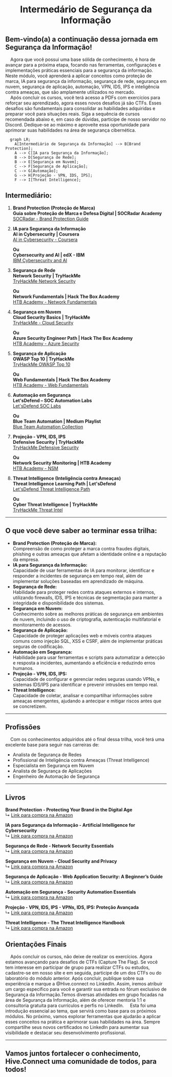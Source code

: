 <h1 align="center">Intermedário de Segurança da Informação
</div>

## Bem-vindo(a) a continuação dessa jornada em Segurança da Informação!
&nbsp;&nbsp;&nbsp;&nbsp;Agora que você possui uma base sólida de conhecimento, é hora de avançar para a próxima etapa, focando nas ferramentas, configurações e implementações práticas essenciais para a segurança da informação. Neste módulo, você aprenderá a aplicar conceitos como proteção de marca, IA para segurança da informação, segurança de rede, segurança em nuvem, segurança de aplicação, automação, VPN, IDS, IPS e inteligência contra ameaças, que são amplamente utilizados no mercado.  
&nbsp;&nbsp;&nbsp;&nbsp;Após concluir os cursos, você terá acesso a PDFs com exercícios para reforçar seu aprendizado, agora esses novos desafios já são CTFs. Esses desafios são fundamentais para consolidar as habilidades adquiridas e preparar você para situações reais. Siga a sequência de cursos recomendada abaixo e, em caso de dúvidas, participe de nosso servidor no Discord. Dedique-se ao máximo e aproveite essa oportunidade para aprimorar suas habilidades na área de segurança cibernética.

```mermaid
  graph LR;
    A[Intermediário de Segurança da Informação] --> B[Brand Protection];
    A --> C[IA para Segurança da Informação];
    B --> D[Segurança de Rede];
    B --> E[Segurança em Nuvem];
    C --> F[Segurança de Aplicação];
    C --> G[Automação];
    G --> H[Projeção - VPN, IDS, IPS];
    F --> I[Threat Intelligence];
```

## Intermediário:

1. **Brand Protection (Proteção de Marca)**  
   **Guia sobre Proteção de Marca e Defesa Digital | SOCRadar Academy**  
   [SOCRadar - Brand Protection Guide](https://academy.socradar.io/courses/brand-protection/)


2. **IA para Segurança da Informação**  
   **AI in Cybersecurity | Coursera**  
   [AI in Cybersecurity - Coursera](https://www.coursera.org/learn/ai-security)

   **Ou**  
   **Cybersecurity and AI | edX - IBM**  
   [IBM Cybersecurity and AI](https://www.edx.org/course/cybersecurity-and-ai)


3. **Segurança de Rede**  
   **Network Security | TryHackMe**  
   [TryHackMe Network Security](https://tryhackme.com/module/network-security)

   **Ou**  
   **Network Fundamentals | Hack The Box Academy**  
   [HTB Academy - Network Fundamentals](https://academy.hackthebox.com/module/preview/17)


4. **Segurança em Nuvem**  
   **Cloud Security Basics | TryHackMe**  
   [TryHackMe - Cloud Security](https://tryhackme.com/module/cloud-security)

   **Ou**  
   **Azure Security Engineer Path | Hack The Box Academy**  
   [HTB Academy - Azure Security](https://academy.hackthebox.com/path/preview/14)


5. **Segurança de Aplicação**  
   **OWASP Top 10 | TryHackMe**  
   [TryHackMe OWASP Top 10](https://tryhackme.com/module/owasp-top-10)

   **Ou**  
   **Web Fundamentals | Hack The Box Academy**  
   [HTB Academy - Web Fundamentals](https://academy.hackthebox.com/module/preview/23)


6. **Automação em Segurança**  
   **Let'sDefend – SOC Automation Labs**  
   [Let'sDefend SOC Labs](https://app.letsdefend.io/labs)

   **Ou**  
   **Blue Team Automation | Medium Playlist**  
   [Blue Team Automation Collection](https://infosecwriteups.com/blue-team-automation-collection-c37c5b3c8dbb)

7. **Projeção - VPN, IDS, IPS**  
   **Defensive Security | TryHackMe**  
   [TryHackMe Defensive Security](https://tryhackme.com/module/defensive-security)

   **Ou**  
   **Network Security Monitoring | HTB Academy**  
   [HTB Academy - NSM](https://academy.hackthebox.com/module/preview/91)

8. **Threat Intelligence (Inteligência contra Ameaças)**  
   **Threat Intelligence Learning Path | Let'sDefend**  
   [Let'sDefend Threat Intelligence Path](https://app.letsdefend.io/path/threat-intelligence)

   **Ou**  
   **Cyber Threat Intelligence | TryHackMe**  
   [TryHackMe Threat Intel](https://tryhackme.com/module/cyber-threat-intelligence)

---

## O que você deve saber ao terminar essa trilha:

- **Brand Protection (Proteção de Marca):**  
   Compreensão de como proteger a marca contra fraudes digitais, phishing e outras ameaças que afetam a identidade online e a reputação da empresa.
- **IA para Segurança da Informação:**  
   Capacidade de usar ferramentas de IA para monitorar, identificar e responder a incidentes de segurança em tempo real, além de implementar soluções baseadas em aprendizado de máquina.
- **Segurança de Rede:**  
   Habilidade para proteger redes contra ataques externos e internos, utilizando firewalls, IDS, IPS e técnicas de segmentação para manter a integridade e disponibilidade dos sistemas.
- **Segurança em Nuvem:**  
   Conhecimento sobre as melhores práticas de segurança em ambientes de nuvem, incluindo o uso de criptografia, autenticação multifatorial e monitoramento de acessos.
- **Segurança de Aplicação:**  
   Capacidade de proteger aplicações web e móveis contra ataques comuns como injeção SQL, XSS e CSRF, além de implementar práticas seguras de codificação.
- **Automação em Segurança:**  
   Habilidade para usar ferramentas e scripts para automatizar a detecção e resposta a incidentes, aumentando a eficiência e reduzindo erros humanos.
- **Projeção - VPN, IDS, IPS:**  
   Capacidade de configurar e gerenciar redes seguras usando VPNs, e sistemas IDS/IPS para identificar e prevenir intrusões em tempo real.
- **Threat Intelligence:**  
   Capacidade de coletar, analisar e compartilhar informações sobre ameaças emergentes, ajudando a antecipar e mitigar riscos antes que se concretizem.

---

## Profissões
&nbsp;&nbsp;&nbsp;&nbsp;Com os conhecimentos adquiridos até o final dessa trilha, você terá uma excelente base para seguir nas carreiras de:

- Analista de Segurança de Redes  
- Profissional de Inteligência contra Ameaças (Threat Intelligence)  
- Especialista em Segurança em Nuvem  
- Analista de Segurança de Aplicações  
- Engenheiro de Automação de Segurança

---

## Livros

**Brand Protection - Protecting Your Brand in the Digital Age**  
↳ [Link para compra na Amazon](https://www.amazon.com.br/Protecting-Your-Brand-Digital-Age/dp/1119203285)

**IA para Segurança da Informação - Artificial Intelligence for Cybersecurity**  
↳ [Link para compra na Amazon](https://www.amazon.com.br/Artificial-Intelligence-Cybersecurity-Strategies-Protecting/dp/0367336764)

**Segurança de Rede - Network Security Essentials**  
↳ [Link para compra na Amazon](https://www.amazon.com.br/Network-Security-Essentials-Applications-Protocols/dp/0131873167)

**Segurança em Nuvem - Cloud Security and Privacy**  
↳ [Link para compra na Amazon](https://www.amazon.com.br/Cloud-Security-Privacy-Practical-Approach/dp/0596151483)

**Segurança de Aplicação - Web Application Security: A Beginner’s Guide**  
↳ [Link para compra na Amazon](https://www.amazon.com.br/Web-Application-Security-Beginners-Guide/dp/0071790109)

**Automação em Segurança - Security Automation Essentials**  
↳ [Link para compra na Amazon](https://www.amazon.com.br/Security-Automation-Essentials-Practical-Implementations/dp/1118532319)

**Projeção - VPN, IDS, IPS - VPNs, IDS, IPS: Proteção Avançada**  
↳ [Link para compra na Amazon](https://www.amazon.com.br/VPNs-IDS-IPS-Network-Protection/dp/0137069777)

**Threat Intelligence - The Threat Intelligence Handbook**  
↳ [Link para compra na Amazon](https://www.amazon.com.br/Threat-Intelligence-Handbook-Defending-Businesses/dp/1119671045)

## Orientações Finais
&nbsp;&nbsp;&nbsp;&nbsp;Após concluir os cursos, não deixe de realizar os exercícios. Agora estamos avançando para desafios de CTFs (Capture The Flag). Se você tem interesse em participar de grupo para realizar CTFs ou estudos, cadastre-se em nosso site e em seguida, participe de um dos CTFs ou do laboratório do módulo anterior. Após concluir, publique sobre sua experiência e marque a @Hive.connect no LinkedIn. Assim, iremos atribuir um cargo específico para você e garantir sua entrada no fórum exclusivo de Segurança da Informação.Temos diversas atividades em grupo focadas na área de Segurança da Informação, além de oferecer mentoria 1:1 e consultoria gratuita para currículos e perfis no LinkedIn.
&nbsp;&nbsp;&nbsp;&nbsp;Esta foi uma introdução essencial ao tema, que servirá como base para os próximos módulos. No próximo, vamos explorar ferramentas que ajudarão a aplicar esses conceitos na prática e aprimorar suas habilidades na área. Sempre compartilhe seus novos certificados no LinkedIn para aumentar sua visibilidade e destacar seu desenvolvimento profissional.  

---  

## Vamos juntos fortalecer o conhecimento, Hive.Connect uma comunidade de todos, para todos!
